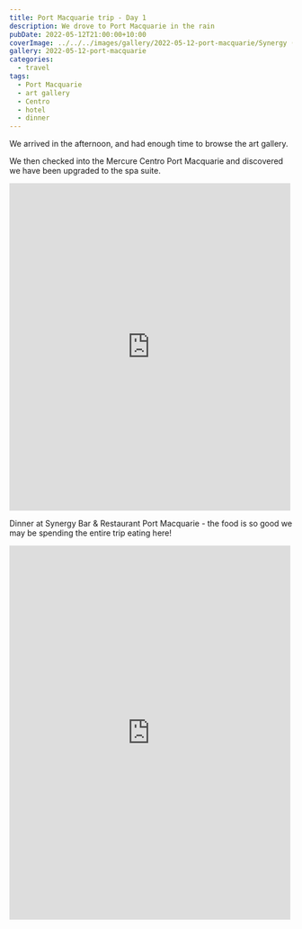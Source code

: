 ```yaml
---
title: Port Macquarie trip - Day 1
description: We drove to Port Macquarie in the rain
pubDate: 2022-05-12T21:00:00+10:00
coverImage: ../../../images/gallery/2022-05-12-port-macquarie/Synergy (3).jpeg
gallery: 2022-05-12-port-macquarie
categories:
  - travel
tags:
  - Port Macquarie
  - art gallery
  - Centro
  - hotel
  - dinner
---
```


We arrived in the afternoon, and had enough time to browse the art gallery.

We then checked into the Mercure Centro Port Macquarie and discovered we have been upgraded to the spa suite.

<iframe src="https://www.facebook.com/plugins/post.php?href=https%3A%2F%2Fwww.facebook.com%2Fchris1.tham%2Fposts%2Fpfbid0dntjHdsY72YXrk3KYKas3VDD7jUmQqB3JRqKXGft2vqAhe5uJ8JBKYLiHmUUnf2il&show_text=true&width=500" width="500" height="582" style="border:none;overflow:hidden" scrolling="no" frameborder="0" allowfullscreen="true" allow="autoplay; clipboard-write; encrypted-media; picture-in-picture; web-share"></iframe>

Dinner at Synergy Bar & Restaurant Port Macquarie - the food is so good we may be spending the entire trip eating here!

<iframe src="https://www.facebook.com/plugins/post.php?href=https%3A%2F%2Fwww.facebook.com%2Fchris1.tham%2Fposts%2Fpfbid0HSmWhcCv9JDdEjGc6GahH44sX5pGsXCHhHBYDsBhhCH7Jb5J375fL4YVNbiZ43Skl&show_text=true&width=500" width="500" height="665" style="border:none;overflow:hidden" scrolling="no" frameborder="0" allowfullscreen="true" allow="autoplay; clipboard-write; encrypted-media; picture-in-picture; web-share"></iframe>
